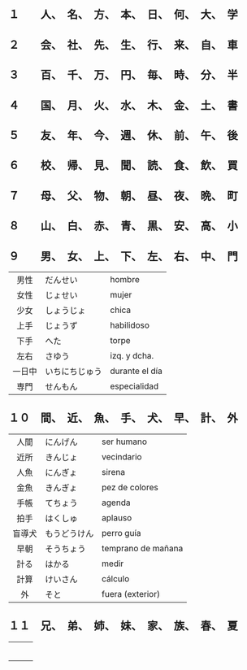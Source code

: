 １　　人、　名、　方、　本、　日、　何、　大、　学
--------------------------------------

２　　会、　社、　先、　生、　行、　来、　自、　車
--------------------------------------

３　　百、　千、　万、　円、　毎、　時、　分、　半
--------------------------------------

４　　国、　月、　火、　水、　木、　金、　土、　書
--------------------------------------

５　　友、　年、　今、　週、　休、　前、　午、　後
--------------------------------------

６　　校、　帰、　見、　聞、　読、　食、　**飲**、　買
--------------------------------------

７　　母、　父、　物、　朝、　昼、　夜、　**晩**、　町
--------------------------------------

８　　山、　白、　赤、　青、　黒、　**安**、　高、　小
--------------------------------------

９　　男、　女、　上、　下、　左、　右、　中、　門
--------------------------------------

|         |               |                 |
|:-------:|:--------------|:----------------|
| 男性    | だんせい      | hombre          |
| 女性    | じょせい      | mujer           |
| 少女    | しょうじょ    | chica           |
| 上手    | じょうず      | habilidoso      |
| 下手    | へた          | torpe           |
| 左右　  | さゆう        | izq. y dcha.    |
| 一日中  | いちにちじゅう| durante el día  |
| 専門    | せんもん      | especialidad    |

１０　間、　近、　魚、　手、　犬、　早、　計、　外
--------------------------------------

|         |               |                 |
|:-------:|:--------------|:----------------|
| 人間    | にんげん      | ser humano      |
| 近所    | きんじょ      | vecindario      |
| 人魚    | にんぎょ      | sirena          |
| 金魚    | きんぎょ      | pez de colores  |
| 手帳    | てちょう      | agenda          |
| 拍手    | はくしゅ      | aplauso         |
| 盲導犬  | もうどうけん  | perro guía      |
| 早朝    | そうちょう    | temprano de mañana |
| 計る    | はかる        | medir           |
| 計算    | けいさん　    | cálculo         |
| 外      | そと          | fuera (exterior) |

１１　兄、　弟、　姉、　妹、　家、　**族**、　春、　夏
---------------------------------------

|         |               |                 |
|:-------:|:--------------|:----------------|
|         |               |                 |
|         |               |                 |
|         |               |                 |
|         |               |                 |
|         |               |                 |
|         |               |                 |
